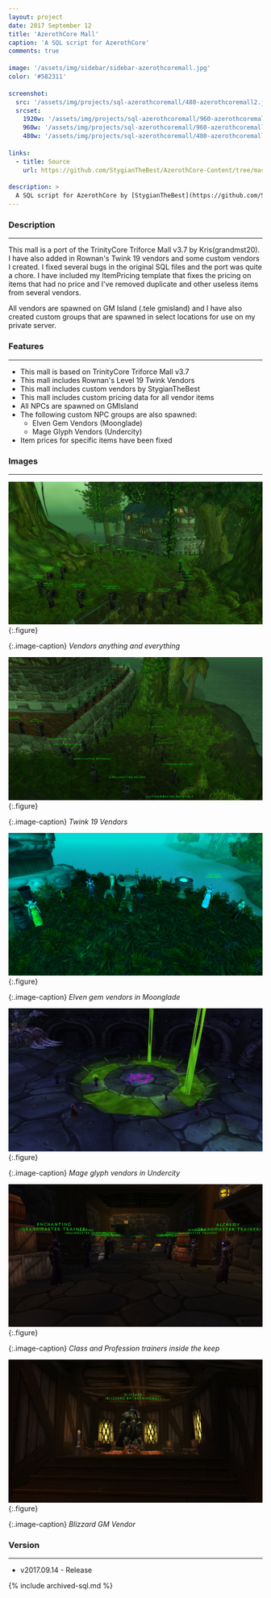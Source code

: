 ```yaml
---
layout: project
date: 2017 September 12
title: 'AzerothCore Mall'
caption: 'A SQL script for AzerothCore'
comments: true

image: '/assets/img/sidebar/sidebar-azerothcoremall.jpg'
color: '#582311'

screenshot:
  src: '/assets/img/projects/sql-azerothcoremall/480-azerothcoremall2.jpg'
  srcset:
    1920w: '/assets/img/projects/sql-azerothcoremall/960-azerothcoremall2.jpg'
    960w: '/assets/img/projects/sql-azerothcoremall/960-azerothcoremall2.jpg'
    480w: '/assets/img/projects/sql-azerothcoremall/480-azerothcoremall2.jpg'

links:
  - title: Source
    url: https://github.com/StygianTheBest/AzerothCore-Content/tree/master/SQL

description: >
  A SQL script for AzerothCore by [StygianTheBest](https://github.com/StygianTheBest/AzerothCore-Content/tree/master/SQL){:target="_blank"}.
---
```


### Description ###
------------------------------------------------------------------------------------------------------------------
This mall is a port of the TrinityCore Triforce Mall v3.7 by Kris(grandmst20). I have also added in Rownan's
Twink 19 vendors and some custom vendors I created. I fixed several bugs in the original SQL files and the port
was quite a chore. I have included my ItemPricing template that fixes the pricing on items that had no price and 
I've removed duplicate and other useless items from several vendors.

All vendors are spawned on GM Island (.tele gmisland) and I have also created custom groups that are spawned in
select locations for use on my private server.

### Features ###
------------------------------------------------------------------------------------------------------------------
- This mall is based on TrinityCore Triforce Mall v3.7
- This mall includes Rownan's Level 19 Twink Vendors
- This mall includes custom vendors by StygianTheBest
- This mall includes custom pricing data for all vendor items
- All NPCs are spawned on GMIsland
- The following custom NPC groups are also spawned:
	- Elven Gem Vendors (Moonglade)
	- Mage Glyph Vendors (Undercity)
- Item prices for specific items have been fixed


### Images ###
------------------------------------------------------------------------------------------------------------------
![](/assets/img/projects/sql-azerothcoremall/960-azerothcoremall5.jpg){:.figure}

{:.image-caption}
*Vendors anything and everything*

![](/assets/img/projects/sql-azerothcoremall/960-azerothcoremall6.jpg){:.figure}

{:.image-caption}
*Twink 19 Vendors*

![](/assets/img/projects/sql-azerothcoremall/960-gems.jpg){:.figure}

{:.image-caption}
*Elven gem vendors in Moonglade*

![](/assets/img/projects/sql-azerothcoremall/960-glyphs.jpg){:.figure}

{:.image-caption}
*Mage glyph vendors in Undercity*

![](/assets/img/projects/sql-azerothcoremall/960-azerothcoremall3.jpg){:.figure}

{:.image-caption}
*Class and Profession trainers inside the keep*

![](/assets/img/projects/sql-azerothcoremall/960-azerothcoremall4.jpg){:.figure}

{:.image-caption}
*Blizzard GM Vendor*


### Version ###
------------------------------------------------------------------------------------------------------------------
- v2017.09.14 - Release

{% include archived-sql.md %}